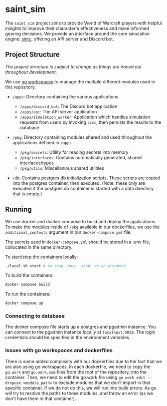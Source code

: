 # saint_sim

The `saint_sim` project aims to provide World of Warcraft players with helpful insights to improve their character's effectiveness and make informed gearing decisions. We provide an interface around the core simulation engine: [simc](https://github.com/simulationcraft/simc), offering an API server and Discord bot.

## Project Structure

_The project structure is subject to change as things are ironed out throughout development._

We use [go workspaces](https://go.dev/doc/tutorial/workspaces) to manage the multiple different modules used in this repository.

- `/apps`: Directory containing the various applications
  - `/apps/discord_bot`: The Discord bot application
  - `/apps/api`: The API server application
  - `/apps/simulation_worker`: Application which handles simulation requests from users by invoking `simc`, then persists the results to the database
- `/pkg`: Directory containing modules shared and used throughout the applications defined in `/apps`

  - `/pkg/secrets`: Utility for reading secrets into memory
  - `/pkg/interfaces`: Contains automatically generated, shared interfaces/types
  - `/pkg/utils`: Miscellanious shared utilities

- `/db`: Contains postgres db initialization scripts. These scripts are copied into the postgres container, then executed. (Note: these only are executed if the postgres db container is started with a data directory that is empty.)

## Running

We use docker and docker compose to build and deploy the applications. To make the modules inside of `/pkg` available in our dockerfiles, we use the `additional_contexts` argument in our `docker-compose.yml` file.

The secrets used in `docker-compose.yml` should be stored in a .env file, collocated in the same directory.

To start/stop the containers locally:

```sh
./local.sh start # to stop, pass 'stop' as an argument
```

To build the containers:

```sh
docker compose build
```

To run the containers:

```sh
docker compose up
```

### Connecting to database

The docker compose file starts up a postgres and pgadmin instance. You can connect to the pgadmin instance locally at `localhost:5050`. The login credentials should be specified in the environment variables.

### Issues with go workspaces and dockerfiles

There is some added complexity with our dockerfiles due to the fact that we are also using go workspaces. In each dockerfile, we need to copy the `go.work` and `go.work.sum` files from the root of the repository, into the container. Then, we need to edit the go.work file using `go work edit --dropuse <module_path>` to exclude modules that we don't import in that specific container. If we do not do this, we will run into build errors. As go will try to resolve the paths to those modules, and throw an error (as we don't have them in that container).
